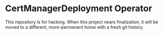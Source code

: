 # CertManagerDeployment Operator

This repository is for hacking. When this project nears finalization, it will be moved to a different, more-permanent home with a fresh git history.